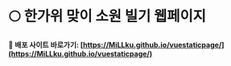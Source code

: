 # 🌕 한가위 맞이 소원 빌기 웹페이지

**🚀 배포 사이트 바로가기: [https://MiLLku.github.io/vuestaticpage/](https://MiLLku.github.io/vuestaticpage/)**
